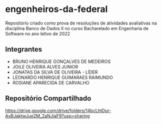 # engenheiros-da-federal

Repositório criado como prova de resoluções de atividades avaliativas na disciplina Banco de Dados II no curso Bacharelado em Engenharia de Software no ano letivo de 2022

## Integrantes

* BRUNO HENRIQUE GONÇALVES DE MEDEIROS
* JOíLE OLIVEIRA ALVES JUNIOR
* JONATAS DA SILVA DE OLIVEIRA - LÍDER
* LEONARDO HENRIQUE GUIMARAES RAIMUNDO
* ROSIANE APARECIDA DE CARVALHO

## Repositório Compartilhado

https://drive.google.com/drive/folders/14bcLhtDur-AxBJaktwJue2M_2aNJjaF9?usp=sharing

